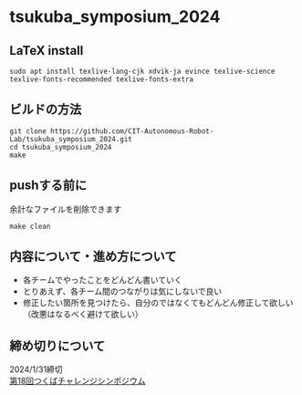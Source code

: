 # tsukuba_symposium_2024

## LaTeX install

```
sudo apt install texlive-lang-cjk xdvik-ja evince texlive-science texlive-fonts-recommended texlive-fonts-extra
```

## ビルドの方法

```
git clone https://github.com/CIT-Autonomous-Robot-Lab/tsukuba_symposium_2024.git
cd tsukuba_symposium_2024
make
```

## pushする前に

余計なファイルを削除できます

```
make clean
```

## 内容について・進め方について

* 各チームでやったことをどんどん書いていく
* とりあえず、各チーム間のつながりは気にしないで良い
* 修正したい箇所を見つけたら、自分のではなくてもどんどん修正して欲しい（改悪はなるべく避けて欲しい）

## 締め切りについて

2024/1/31締切  
[第18回つくばチャレンジシンポジウム](https://tsukubachallenge.jp/2024/about/symposium)
